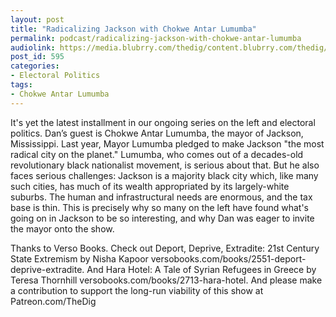 ```yaml
---
layout: post
title: "Radicalizing Jackson with Chokwe Antar Lumumba"
permalink: podcast/radicalizing-jackson-with-chokwe-antar-lumumba
audiolink: https://media.blubrry.com/thedig/content.blubrry.com/thedig/The_Dig_-_EP_105_-_Lumumba.mp3
post_id: 595
categories: 
- Electoral Politics
tags: 
- Chokwe Antar Lumumba
---
```


It's yet the latest installment in our ongoing series on the left and electoral politics. Dan’s guest is Chokwe Antar Lumumba, the mayor of Jackson, Mississippi. Last year, Mayor Lumumba pledged to make Jackson "the most radical city on the planet." Lumumba, who comes out of a decades-old revolutionary black nationalist movement, is serious about that. But he also faces serious challenges: Jackson is a majority black city which, like many such cities, has much of its wealth appropriated by its largely-white suburbs. The human and infrastructural needs are enormous, and the tax base is thin. This is precisely why so many on the left have found what's going on in Jackson to be so interesting, and why Dan was eager to invite the mayor onto the show.

Thanks to Verso Books. Check out Deport, Deprive, Extradite: 21st Century State Extremism by Nisha Kapoor versobooks.com/books/2551-deport-deprive-extradite. And Hara Hotel: A Tale of Syrian Refugees in Greece by Teresa Thornhill versobooks.com/books/2713-hara-hotel. And please make a contribution to support the long-run viability of this show at Patreon.com/TheDig